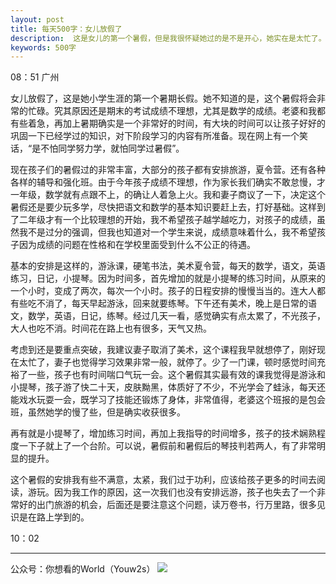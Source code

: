 ```yaml
---
layout: post
title: 每天500字：女儿放假了
description:  这是女儿的第一个暑假，但是我很怀疑她过的是不是开心，她实在是太忙了。
keywords: 500字
---
```


08：51 广州

女儿放假了，这是她小学生涯的第一个暑期长假。她不知道的是，这个暑假将会非常的忙碌。究其原因还是期末的考试成绩不理想，尤其是数学的成绩。老婆和我都有些着急，再加上暑期确实是一个非常好的时间，有大块的时间可以让孩子好好的巩固一下已经学过的知识，对下阶段学习的内容有所准备。现在网上有一个笑话，“是不怕同学努力学，就怕同学过暑假”。

现在孩子们的暑假过的非常丰富，大部分的孩子都有安排旅游，夏令营。还有各种各样的辅导和强化班。由于今年孩子成绩不理想，作为家长我们确实不敢怠慢，才一年级，数学就有点跟不上，的确让人着急上火。我和妻子商议了一下，决定这个暑假还是要少玩多学，尽快把语文和数学的基本知识要赶上去，打好基础。这样到了二年级才有一个比较理想的开始，我不希望孩子越学越吃力，对孩子的成绩，虽然我不是过分的强调，但我也知道对一个学生来说，成绩意味着什么，我不希望孩子因为成绩的问题在性格和在学校里面受到什么不公正的待遇。

基本的安排是这样的，游泳课，硬笔书法，美术夏令营，每天的数学，语文，英语练习，日记，小提琴。因为时间多，首先增加的就是小提琴的练习时间，从原来的一个小时，变成了两次，每次一个小时。孩子的日程安排的慢慢当当的。连大人都有些吃不消了，每天早起游泳，回来就要练琴。下午还有美术，晚上是日常的语文，数学，英语，日记，练琴。经过几天一看，感觉确实有点太累了，不光孩子，大人也吃不消。时间花在路上也有很多，天气又热。

考虑到还是要重点突破，我建议妻子取消了美术，这个课程我早就想停了，刚好现在太忙了，妻子也觉得学习效果非常一般，就停了。少了一门课，顿时感觉时间充裕了一些，孩子也有时间喘口气玩一会。这个暑假其实最有效的课我觉得是游泳和小提琴，孩子游了快二十天，皮肤黝黑，体质好了不少，不光学会了蛙泳，每天还能戏水玩耍一会，既学习了技能还锻炼了身体，非常值得，老婆这个班报的是包会班，虽然她学的慢了些，但是确实收获很多。

再有就是小提琴了，增加练习时间，再加上我指导的时间增多，孩子的技术娴熟程度一下子就上了一个台阶。可以说，暑假前和暑假后的琴技判若两人，有了非常明显的提升。

这个暑假的安排我有些不满意，太紧，我们过于功利，应该给孩子更多的时间去阅读，游玩。因为我工作的原因，这一次我们也没有安排远游，孩子也失去了一个非常好的出门旅游的机会，后面还是要注意这个问题，读万卷书，行万里路，很多见识是在路上学到的。

10：02

---- 
公众号：你想看的World（Youw2s）
![][image-1]

[image-1]:	http://upload-images.jianshu.io/upload_images/3342594-dca1f89eba3e50ca.jpg?imageMogr2/auto-orient/strip%7CimageView2/2/w/1240